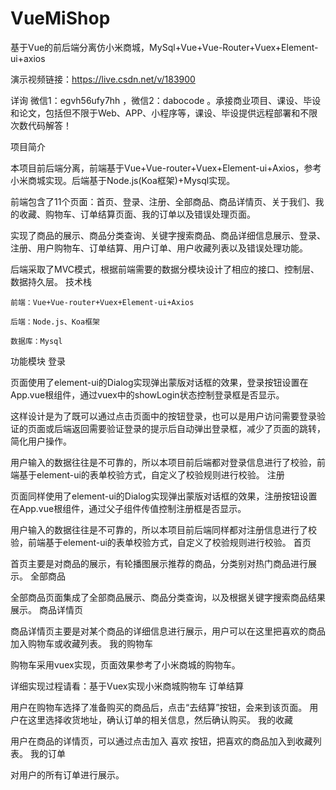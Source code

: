 # VueMiShop
基于Vue的前后端分离仿小米商城，MySql+Vue+Vue-Router+Vuex+Element-ui+axios

演示视频链接：https://live.csdn.net/v/183900

详询 微信1：egvh56ufy7hh ，微信2：dabocode 。承接商业项目、课设、毕设和论文，包括但不限于Web、APP、小程序等，课设、毕设提供远程部署和不限次数代码解答！

项目简介

本项目前后端分离，前端基于Vue+Vue-router+Vuex+Element-ui+Axios，参考小米商城实现。后端基于Node.js(Koa框架)+Mysql实现。

前端包含了11个页面：首页、登录、注册、全部商品、商品详情页、关于我们、我的收藏、购物车、订单结算页面、我的订单以及错误处理页面。

实现了商品的展示、商品分类查询、关键字搜索商品、商品详细信息展示、登录、注册、用户购物车、订单结算、用户订单、用户收藏列表以及错误处理功能。

后端采取了MVC模式，根据前端需要的数据分模块设计了相应的接口、控制层、数据持久层。
技术栈

    前端：Vue+Vue-router+Vuex+Element-ui+Axios

    后端：Node.js、Koa框架

    数据库：Mysql

功能模块
登录

页面使用了element-ui的Dialog实现弹出蒙版对话框的效果，登录按钮设置在App.vue根组件，通过vuex中的showLogin状态控制登录框是否显示。

这样设计是为了既可以通过点击页面中的按钮登录，也可以是用户访问需要登录验证的页面或后端返回需要验证登录的提示后自动弹出登录框，减少了页面的跳转，简化用户操作。

用户输入的数据往往是不可靠的，所以本项目前后端都对登录信息进行了校验，前端基于element-ui的表单校验方式，自定义了校验规则进行校验。
注册

页面同样使用了element-ui的Dialog实现弹出蒙版对话框的效果，注册按钮设置在App.vue根组件，通过父子组件传值控制注册框是否显示。

用户输入的数据往往是不可靠的，所以本项目前后端同样都对注册信息进行了校验，前端基于element-ui的表单校验方式，自定义了校验规则进行校验。
首页

首页主要是对商品的展示，有轮播图展示推荐的商品，分类别对热门商品进行展示。
全部商品

全部商品页面集成了全部商品展示、商品分类查询，以及根据关键字搜索商品结果展示。
商品详情页

商品详情页主要是对某个商品的详细信息进行展示，用户可以在这里把喜欢的商品加入购物车或收藏列表。
我的购物车

购物车采用vuex实现，页面效果参考了小米商城的购物车。

详细实现过程请看：基于Vuex实现小米商城购物车
订单结算

用户在购物车选择了准备购买的商品后，点击“去结算”按钮，会来到该页面。 用户在这里选择收货地址，确认订单的相关信息，然后确认购买。
我的收藏

用户在商品的详情页，可以通过点击加入 喜欢 按钮，把喜欢的商品加入到收藏列表。
我的订单

对用户的所有订单进行展示。
